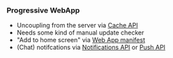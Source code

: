 ###  Progressive WebApp

* Uncoupling from the server via [Cache API](https://developer.mozilla.org/en-US/docs/Web/API/Cache)
* Needs some kind of manual update checker
* "Add to home screen" via [Web App manifest](https://developer.mozilla.org/en-US/docs/Web/Manifest)
* (Chat) notifcations via [Notifications API](https://developer.mozilla.org/en-US/docs/Web/API/Notifications_API) or [Push API](https://developer.mozilla.org/en-US/docs/Web/API/Push_API) 